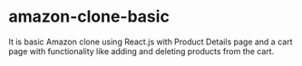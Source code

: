# amazon-clone-basic
It is basic Amazon clone using React.js with Product Details page and a cart page with functionality like adding and deleting products from the cart.
